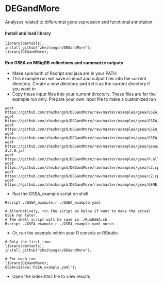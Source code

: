 # DEGandMore
Analyses related to differential gene expression and functional annotation 

#### Install and load library
```
library(devtools);
install_github("zhezhangsh/DEGandMore");
library(DEGandMore);
```

#### Run GSEA on MSigDB collections and summarize outputs

- Make sure both of Rscript and java are in your PATH
- This example run will save all input and output files into the current directory. Create a new directory and set it as the current directory if you want to
- Copy these input files into your current directory. These files are for the example run only. Prepare your own input file to make a customized run

```
wget https://github.com/zhezhangsh/DEGandMore/raw/master/examples/gsea/GSEA_example.r               
wget https://github.com/zhezhangsh/DEGandMore/raw/master/examples/gsea/GSEA_example.yaml              
wget https://github.com/zhezhangsh/DEGandMore/raw/master/examples/gsea/GSEA_example.cls               
wget https://github.com/zhezhangsh/DEGandMore/raw/master/examples/gsea/GSEA_example.gct  
wget https://github.com/zhezhangsh/DEGandMore/raw/master/examples/gsea/gsea2-2.2.0.jar          
wget https://github.com/zhezhangsh/DEGandMore/raw/master/examples/gsea/h.all.v5.0.symbols.gmt
wget https://github.com/zhezhangsh/DEGandMore/raw/master/examples/gsea/c2.cp.kegg.v5.0.symbols.gmt 
wget https://github.com/zhezhangsh/DEGandMore/raw/master/examples/gsea/c2.cp.reactome.v5.0.symbols.gmt
wget https://github.com/zhezhangsh/DEGandMore/raw/master/examples/gsea/GENE_SYMBOL.chip    
```

- Run the GSEA_example script on shell

```
Rscript ./GSEA_example.r ./GSEA_example.yaml

# Alternatively, run the script as below if want to make the actual GSEA run later. 
# The shell script will be save in ./RunGSEA.sh
Rscript ./GSEA_example.r ./GSEA_example.yaml norun

```

- Or, run the example within your R console or RStudio
```
# Only the first time 
library(devtools);
install_github("zhezhangsh/DEGandMore");

# For each run
library(DEGandMore);
GSEAviaJava('GSEA_example.yaml');

```

- Open the index.html file to view results
